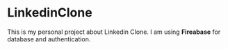 # LinkedinClone
This is my personal project about Linkedin Clone. I am using <b>Fireabase</b> for database and authentication.
